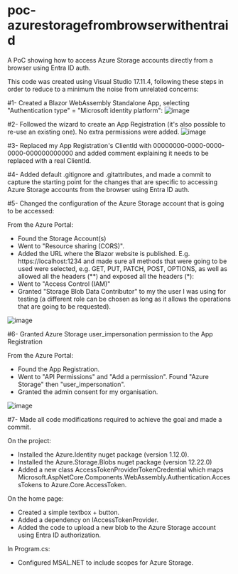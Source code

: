 # poc-azurestoragefrombrowserwithentraid
A PoC showing how to access Azure Storage accounts directly from a browser using Entra ID auth.

This code was created using Visual Studio 17.11.4, following these steps in order to reduce to a minimum the noise from unrelated concerns:

#1- Created a Blazor WebAssembly Standalone App, selecting "Authentication type" = "Microsoft identity platform":
![image](https://github.com/user-attachments/assets/c3f5f663-5dd7-4874-8a79-b9a930a9fce3)

#2- Followed the wizard to create an App Registration (it's also possible to re-use an existing one). No extra permissions were added.
![image](https://github.com/user-attachments/assets/ea091065-dccc-4c41-8117-7fdcc55ae438)

#3- Replaced my App Registration's ClientId with 00000000-0000-0000-0000-000000000000 and added comment explaining it needs to be replaced with a real ClientId.

#4- Added default .gitignore and .gitattributes, and made a commit to capture the starting point for the changes that are specific to accessing Azure Storage accounts from the browser using Entra ID auth.

#5- Changed the configuration of the Azure Storage account that is going to be accessed:

From the Azure Portal:
  - Found the Storage Account(s)
  - Went to "Resource sharing (CORS)".
  - Added the URL where the Blazor website is published. E.g. https://localhost:1234 and made sure all methods that were going to be used were selected, e.g. GET, PUT, PATCH, POST, OPTIONS, as well as allowed all the headers (**) and exposed all the headers (*):
  - Went to "Access Control (IAM)"
  - Granted "Storage Blob Data Contributor" to my the user I was using for testing (a different role can be chosen as long as it allows the operations that are going to be requested).

![image](https://github.com/user-attachments/assets/0f49907f-afdb-4611-bb12-3822864f770a)

#6- Granted Azure Storage user_impersonation permission to the App Registration

From the Azure Portal:
  - Found the App Registration.
  - Went to "API Permissions" and "Add a permission". Found "Azure Storage" then "user_impersonation".
  - Granted the admin consent for my organisation.

![image](https://github.com/user-attachments/assets/6b4cfa81-6797-41cf-a094-4c7185902f31)

#7- Made all code modifications required to achieve the goal and made a commit.

On the project:
  - Installed the Azure.Identity nuget package (version 1.12.0).
  - Installed the Azure.Storage.Blobs nuget package (version 12.22.0)
  - Added a new class AccessTokenProviderTokenCredential which maps Microsoft.AspNetCore.Components.WebAssembly.Authentication.AccessTokens to Azure.Core.AccessToken.

On the home page:
  - Created a simple textbox + button.
  - Added a dependency on IAccessTokenProvider.
  - Added the code to upload a new blob to the Azure Storage account using Entra ID authorization.

In Program.cs:
  - Configured MSAL.NET to include scopes for Azure Storage.



